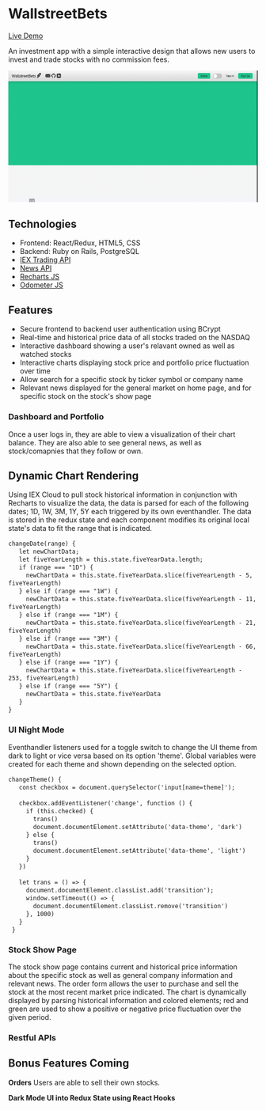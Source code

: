# WallstreetBets
[Live Demo](http://wallstreet-bets.herokuapp.com/#/)

 An investment app with a simple interactive design that allows new users to invest and trade stocks with no commission fees.

![Alt Text](splash.gif)


## Technologies

- Frontend: React/Redux, HTML5, CSS
- Backend: Ruby on Rails, PostgreSQL
- [IEX Trading API](https://iexcloud.io/)
- [News API](https://newsapi.org/)
- [Recharts JS](http://recharts.org/en-US/)
- [Odometer JS](https://github.hubspot.com/odometer/docs/welcome/)

## Features

- Secure frontend to backend user authentication using BCrypt
- Real-time and historical price data of all stocks traded on the NASDAQ
- Interactive dashboard showing a user's relavant owned as well as watched stocks
- Interactive charts displaying stock price and portfolio price fluctuation over time
- Allow search for a specific stock by ticker symbol or company name
- Relevant news displayed for the general market on home page, and for specific stock on the stock's show page
 
 ### Dashboard and Portfolio
 
 Once a user logs in, they are able to view a visualization of their chart balance. They are also able to see general news, as well as stock/comapnies that they follow or own.
 
 
 ## Dynamic Chart Rendering
 
Using IEX Cloud to pull stock historical information in conjunction with Recharts to visualize the data, the data is parsed for each of the following dates; 1D, 1W, 3M, 1Y, 5Y each triggered by its own eventhandler. The data is stored in the redux state and each component modifies its original local state's data to fit the range that is indicated.
 
 ```
 changeDate(range) {
    let newChartData;
    let fiveYearLength = this.state.fiveYearData.length;
    if (range === "1D") {
      newChartData = this.state.fiveYearData.slice(fiveYearLength - 5, fiveYearLength)
    } else if (range === "1W") {
      newChartData = this.state.fiveYearData.slice(fiveYearLength - 11, fiveYearLength)
    } else if (range === "1M") {
      newChartData = this.state.fiveYearData.slice(fiveYearLength - 21, fiveYearLength)
    } else if (range === "3M") {
      newChartData = this.state.fiveYearData.slice(fiveYearLength - 66, fiveYearLength)
    } else if (range === "1Y") {
      newChartData = this.state.fiveYearData.slice(fiveYearLength - 253, fiveYearLength)
    } else if (range === "5Y") {
      newChartData = this.state.fiveYearData
    }
 }
 ```
 
 ### UI Night Mode
 
Eventhandler listeners used for a toggle switch to change the UI theme from dark to light or vice versa based on its option 'theme'. Global variables were created for each theme and shown depending on the selected option.
 
 ```
 changeTheme() {
    const checkbox = document.querySelector('input[name=theme]');

    checkbox.addEventListener('change', function () {
      if (this.checked) {
        trans()
        document.documentElement.setAttribute('data-theme', 'dark')
      } else {
        trans()
        document.documentElement.setAttribute('data-theme', 'light')
      }
    })

    let trans = () => {
      document.documentElement.classList.add('transition');
      window.setTimeout(() => {
        document.documentElement.classList.remove('transition')
      }, 1000)
    }
  }
```
 
 ### Stock Show Page
 
 The stock show page contains current and historical price information about the specific stock as well as general company information and relevant news. The order form allows the user to purchase and sell the stock at the most recent market price indicated. The chart is dynamically displayed by parsing historical information and colored elements; red and green are used to show a positive or negative price fluctuation over the given period.
 
 ### Restful APIs
 
 
 
## Bonus Features Coming

**Orders**
Users are able to sell their own stocks.

**Dark Mode UI into Redux State using React Hooks**
